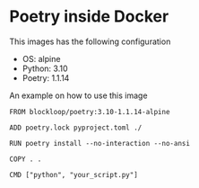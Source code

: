 Poetry inside Docker
====================

This images has the following configuration

- OS: alpine
- Python: 3.10
- Poetry: 1.1.14

An example on how to use this image

```
FROM blockloop/poetry:3.10-1.1.14-alpine

ADD poetry.lock pyproject.toml ./

RUN poetry install --no-interaction --no-ansi

COPY . .

CMD ["python", "your_script.py"]
```
